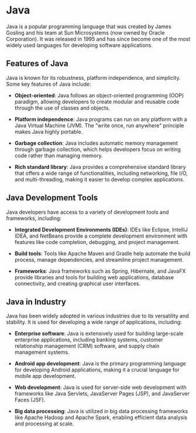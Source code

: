 # Java

Java is a popular programming language that was created by James Gosling and his team at Sun Microsystems (now owned by Oracle Corporation). It was released in 1995 and has since become one of the most widely used languages for developing software applications.

## Features of Java

Java is known for its robustness, platform independence, and simplicity. Some key features of Java include:

- **Object-oriented**: Java follows an object-oriented programming (OOP) paradigm, allowing developers to create modular and reusable code through the use of classes and objects.

- **Platform independence**: Java programs can run on any platform with a Java Virtual Machine (JVM). The "write once, run anywhere" principle makes Java highly portable.

- **Garbage collection**: Java includes automatic memory management through garbage collection, which helps developers focus on writing code rather than managing memory.

- **Rich standard library**: Java provides a comprehensive standard library that offers a wide range of functionalities, including networking, file I/O, and multi-threading, making it easier to develop complex applications.

## Java Development Tools

Java developers have access to a variety of development tools and frameworks, including:

- **Integrated Development Environments (IDEs)**: IDEs like Eclipse, IntelliJ IDEA, and NetBeans provide a complete development environment with features like code completion, debugging, and project management.

- **Build tools**: Tools like Apache Maven and Gradle help automate the build process, manage dependencies, and streamline project management.

- **Frameworks**: Java frameworks such as Spring, Hibernate, and JavaFX provide libraries and tools for building web applications, database connectivity, and creating graphical user interfaces.

## Java in Industry

Java has been widely adopted in various industries due to its versatility and stability. It is used for developing a wide range of applications, including:

- **Enterprise software**: Java is extensively used for building large-scale enterprise applications, including banking systems, customer relationship management (CRM) software, and supply chain management systems.

- **Android app development**: Java is the primary programming language for developing Android applications, making it a crucial language for mobile app development.

- **Web development**: Java is used for server-side web development with frameworks like Java Servlets, JavaServer Pages (JSP), and JavaServer Faces (JSF).

- **Big data processing**: Java is utilized in big data processing frameworks like Apache Hadoop and Apache Spark, enabling efficient data analysis and processing at scale.
